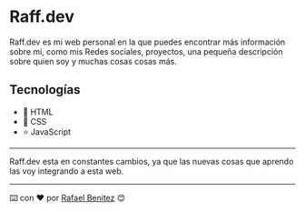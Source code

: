 # Raff.dev
Raff.dev es mi web personal en la que puedes encontrar más información sobre mí, como mis Redes sociales, proyectos, una pequeña descripción sobre quien soy y muchas cosas cosas más.
## Tecnologías
* 📙 HTML
* 📘 CSS
* ⭐ JavaScript
***
Raff.dev esta en constantes cambios, ya que las nuevas cosas que aprendo las voy integrando a esta web.

---
⌨️ con ❤️ por [Rafael Benitez](https://github.com/RafBD) 😊

